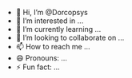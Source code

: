 - 👋 Hi, I’m @Dorcopsys
- 👀 I’m interested in ...
- 🌱 I’m currently learning ...
- 💞️ I’m looking to collaborate on ...
- 📫 How to reach me ...
- 😄 Pronouns: ...
- ⚡ Fun fact: ...

<!---
Dorcopsys/Dorcopsys is a ✨ special ✨ repository because its `README.md` (this file) appears on your GitHub profile.
You can click the Preview link to take a look at your changes.
--->
